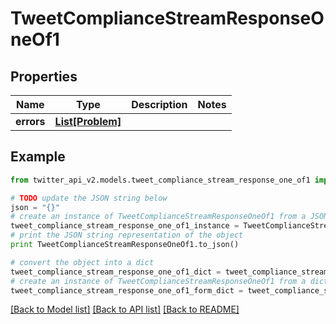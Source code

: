 # TweetComplianceStreamResponseOneOf1


## Properties
Name | Type | Description | Notes
------------ | ------------- | ------------- | -------------
**errors** | [**List[Problem]**](Problem.md) |  | 

## Example

```python
from twitter_api_v2.models.tweet_compliance_stream_response_one_of1 import TweetComplianceStreamResponseOneOf1

# TODO update the JSON string below
json = "{}"
# create an instance of TweetComplianceStreamResponseOneOf1 from a JSON string
tweet_compliance_stream_response_one_of1_instance = TweetComplianceStreamResponseOneOf1.from_json(json)
# print the JSON string representation of the object
print TweetComplianceStreamResponseOneOf1.to_json()

# convert the object into a dict
tweet_compliance_stream_response_one_of1_dict = tweet_compliance_stream_response_one_of1_instance.to_dict()
# create an instance of TweetComplianceStreamResponseOneOf1 from a dict
tweet_compliance_stream_response_one_of1_form_dict = tweet_compliance_stream_response_one_of1.from_dict(tweet_compliance_stream_response_one_of1_dict)
```
[[Back to Model list]](../README.md#documentation-for-models) [[Back to API list]](../README.md#documentation-for-api-endpoints) [[Back to README]](../README.md)


